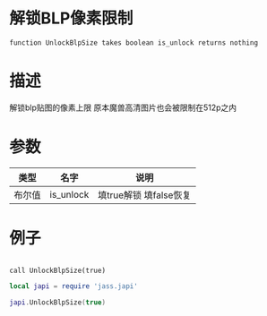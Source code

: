 
# 解锁BLP像素限制
```jass
function UnlockBlpSize takes boolean is_unlock returns nothing
```
# 描述
解锁blp贴图的像素上限 原本魔兽高清图片也会被限制在512p之内


# 参数
类型|名字|说明
--|--|--
布尔值|is_unlock| 填true解锁 填false恢复


# 例子

```jass

call UnlockBlpSize(true)

```

```lua
local japi = require 'jass.japi'

japi.UnlockBlpSize(true)

```

